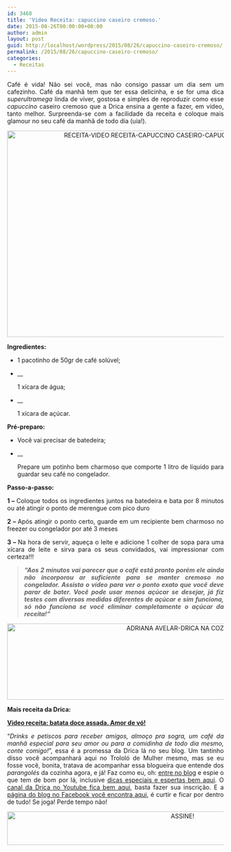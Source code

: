 ```yaml
---
id: 3468
title: 'Video Receita: capuccino caseiro cremoso.'
date: 2015-08-26T00:00:00+00:00
author: admin
layout: post
guid: http://localhost/wordpress/2015/08/26/capuccino-caseiro-cremoso/
permalink: /2015/08/26/capuccino-caseiro-cremoso/
categories:
  - Receitas
---
```

<p align="justify">
  Café é vida! Não sei você, mas não consigo passar um dia sem um cafezinho. Café da manhã tem que ter essa delicinha, e se for uma dica <em>superultramega</em> linda de viver, gostosa e simples de reproduzir como esse <em>capuccino</em> caseiro cremoso que a Drica ensina a gente a fazer, em vídeo, tanto melhor. Surpreenda-se com a facilidade da receita e coloque mais glamour no seu café da manhã de todo dia (uia!).
</p>

<p align="center">
  <a href="http://www.trololodemulher.com.br/blog/wp-content/uploads/2015/08/RECEITA-VIDEO-RECEITA-CAPUCCINO-CASEIRO-CAPUCCINO-CASEIRO-CREMOSO.jpg"><img class="alignnone size-full wp-image-11337" src="http://www.trololodemulher.com.br/blog/wp-content/uploads/2015/08/RECEITA-VIDEO-RECEITA-CAPUCCINO-CASEIRO-CAPUCCINO-CASEIRO-CREMOSO.jpg" alt="RECEITA-VIDEO RECEITA-CAPUCCINO CASEIRO-CAPUCCINO CASEIRO CREMOSO" width="800" height="480" /></a>
</p>

<p align="justify">
  <strong>Ingredientes:</strong>
</p>

  * <p align="justify">
      1 pacotinho de 50gr de café solúvel;
    </p>

  * __ <p align="justify">
      1 xícara de água;
    </p>

  * __ <p align="justify">
      1 xícara de açúcar.
    </p>

<p align="justify">
  <strong>Pré-preparo:</strong>
</p>

  * <p align="justify">
      Você vai precisar de batedeira;
    </p>

  * __ <p align="justify">
      Prepare um potinho bem charmoso que comporte 1 litro de líquido para guardar seu café no congelador.
    </p>

<p align="justify">
  <strong>Passo-a-passo:</strong>
</p>

<p align="justify">
  <strong>1 – </strong>Coloque todos os ingredientes juntos na batedeira e bata por 8 minutos ou até atingir o ponto de merengue com pico duro
</p>

<p align="justify">
  <strong>2 – </strong>Após atingir o ponto certo, guarde em um recipiente bem charmoso no freezer ou congelador por até 3 meses
</p>

<p align="justify">
  <strong>3 – </strong>Na hora de servir, aqueça o leite e adicione 1 colher de sopa para uma xícara de leite e sirva para os seus convidados, vai impressionar com certeza!!!
</p>

> <p align="justify">
>   <strong><em>“Aos 2 minutos vai parecer que o café está pronto porém ele ainda não incorporou ar suficiente para se manter cremoso no congelador. Assista o vídeo para ver o ponto exato que você deve parar de bater. Você pode usar menos açúcar se desejar, já fiz testes com diversas medidas diferentes de açúcar e sim funciona, só não funciona se você eliminar completamente o açúcar da receita!”</em></strong>
> </p>

<p align="center">
</p>

<p align="center">
  <a href="http://www.trololodemulher.com.br/blog/wp-content/uploads/2015/08/ADRIANA-AVELAR-DRICA-NA-COZINHA.jpg"><img class="alignnone size-full wp-image-11291" src="http://www.trololodemulher.com.br/blog/wp-content/uploads/2015/08/ADRIANA-AVELAR-DRICA-NA-COZINHA.jpg" alt="ADRIANA AVELAR-DRICA NA COZINHA" width="800" height="177" /></a>
</p>

<p align="justify">
  <strong>Mais receita da Drica:</strong>
</p>

<p align="justify">
  <strong><a href="http://www.trololodemulher.com.br/2015/08/12/video-receita-batata-doce-assada/" target="_blank">Video receita: batata doce assada. Amor de vó!</a></strong>
</p>

<p align="justify">
  <p align="justify">
    “<em>Drinks e petiscos para receber amigos, almoço pra sogra, um café da manhã especial para seu amor ou para a comidinha de todo dia mesmo, conte comigo!</em>”, essa é a promessa da Drica lá no seu blog. Um tantinho disso você acompanhará aqui no Trololó de Mulher mesmo, mas se eu fosse você, bonita, tratava de acompanhar essa blogueira que entende dos <em>parangolés</em> da cozinha agora, e já! Faz como eu, oh: <a href="http://www.dricanacozinha.com.br/" target="_blank">entre no blog</a> e espie o que tem de bom por lá, inclusive <a href="http://www.dricanacozinha.com.br/dicas/" target="_blank">dicas especiais e espertas bem aqui</a>. O <a href="https://www.youtube.com/channel/UC1mIECRirlkQIq0aqAsOk_A" target="_blank">canal da Drica no Youtube fica bem aqui</a>, basta fazer sua inscrição. E a <a href="https://www.facebook.com/dricanacozinha/timeline" target="_blank">página do blog no Facebook você encontra aqui</a>, é curtir e ficar por dentro de tudo! Se joga! Perde tempo não!
  </p>
  
  <p align="center">
    <a href="http://feedburner.google.com/fb/a/mailverify?uri=blogBichaFemea&loc=en_US" target="_blank"><img class="alignnone size-full wp-image-10439" src="http://www.trololodemulher.com.br/blog/wp-content/uploads/2014/09/ASSINE.png" alt="ASSINE!" width="800" height="78" /></a>
  </p>
  
  <p align="justify">